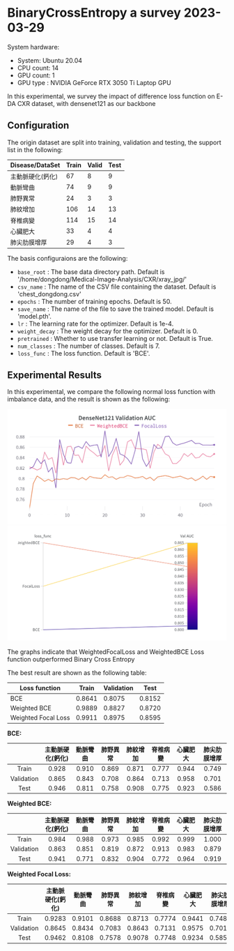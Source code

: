 # BinaryCrossEntropy a survey 2023-03-29

System hardware:

- System: Ubuntu 20.04 
- CPU count:	14
- GPU count:	1
- GPU type :	NVIDIA GeForce RTX 3050 Ti Laptop GPU


In this experimental, we survey the impact of difference loss function on E-DA CXR dataset, with densenet121 as our backbone

## Configuration

The origin dataset are split into training, validation and testing, the support list in the following:

| Disease/DataSet        | Train | Valid | Test |
|------------------|--------|---------|---------|
| 主動脈硬化(鈣化)   | 67     | 8       | 9       |
| 動脈彎曲         | 74     | 9       | 9       |
| 肺野異常         | 24     | 3       | 3       |
| 肺紋增加         | 106    | 14      | 13      |
| 脊椎病變         | 114    | 15      | 14      |
| 心臟肥大         | 33     | 4       | 4       |
| 肺尖肋膜增厚      | 29     | 4       | 3       |

The basis configuraions are the following:

- `base_root` : The base data directory path. Default is '/home/dongdong/Medical-Image-Analysis/CXR/xray_jpg/'
- `csv_name` : The name of the CSV file containing the dataset. Default is 'chest_dongdong.csv'
- `epochs` : The number of training epochs. Default is 50.
- `save_name` : The name of the file to save the trained model. Default is 'model.pth'.
- `lr` : The learning rate for the optimizer. Default is 1e-4.
- `weight_decay` : The weight decay for the optimizer. Default is 0.
- `pretrained` : Whether to use transfer learning or not. Default is True.
- `num_classes` : The number of classes. Default is 7.
- `loss_func` : The loss function. Default is 'BCE'.

## Experimental Results

In this experimental, we compare the following normal loss function with imbalance data, and the result is shown as the following:

![Loss Comparsion](../assets/loss_compare.png)
![Croodinate](../assets/loss_croodinate.png)

The graphs indicate that WeightedFocalLoss and WeightedBCE Loss function outperformed Binary Cross Entropy

The best result are shown as the following table:

| Loss function | Train | Validation | Test | 
| ------------- | ----- | ---------- | ---- |
| BCE | 0.8641 | 0.8075 | 0.8152 |
| Weighted BCE | 0.9889 | 0.8827 | 0.8720 |
| Weighted Focal Loss | 0.9911 | 0.8975 | 0.8595 |

**BCE:**

|      | 主動脈硬化(鈣化) | 動脈彎曲 | 肺野異常 | 肺紋增加 | 脊椎病變 | 心臟肥大 | 肺尖肋膜增厚 |
|:--:|:----------------:|:--------:|:--------:|:--------:|:--------:|:--------:|:------------:|
| Train    | 0.928                  | 0.910    | 0.869     | 0.871     | 0.777     | 0.944     | 0.749         |
| Validation | 0.865                  | 0.843    | 0.708     | 0.864     | 0.713     | 0.958     | 0.701         |
| Test     | 0.946                  | 0.811    | 0.758     | 0.908     | 0.775     | 0.923     | 0.586         |


**Weighted BCE:**

|          | 主動脈硬化(鈣化) | 動脈彎曲  | 肺野異常   | 肺紋增加   | 脊椎病變   | 心臟肥大   | 肺尖肋膜增厚 |
|:--:|:----------------:|:--------:|:--------:|:--------:|:--------:|:--------:|:------------:|
| Train    | 0.984             | 0.988    | 0.973     | 0.985     | 0.992     | 0.999     | 1.000         |
| Validation | 0.863           | 0.851    | 0.819     | 0.872     | 0.913     | 0.983     | 0.879         |
| Test     | 0.941            | 0.771    | 0.832     | 0.904     | 0.772     | 0.964     | 0.919         |

**Weighted Focal Loss:**

|    | 主動脈硬化(鈣化) | 動脈彎曲 | 肺野異常 | 肺紋增加 | 脊椎病變 | 心臟肥大 | 肺尖肋膜增厚 |
|:--:|:----------------:|:--------:|:--------:|:--------:|:--------:|:--------:|:------------:|
| Train |     0.9283     |   0.9101   |   0.8688   |   0.8713   |   0.7774   |   0.9441   |     0.7489     |
| Validation |     0.8645     |   0.8434   |   0.7083   |   0.8643   |   0.7131   |   0.9575   |     0.7013     |
| Test |     0.9462     |   0.8108   |   0.7578   |   0.9078   |   0.7748   |   0.9234   |     0.5859     |
